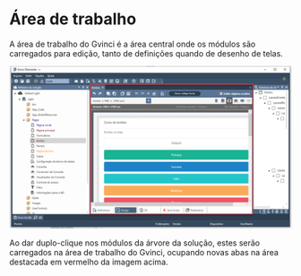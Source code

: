 # Área de trabalho

A área de trabalho do Gvinci é a área central onde os módulos são carregados para edição, tanto de definições quando de desenho de telas.

![](../../../.gitbook/assets/image%20%28138%29.png)

Ao dar duplo-clique nos módulos da árvore da solução, estes serão carregados na área de trabalho do Gvinci, ocupando novas abas na área destacada em vermelho da imagem acima.

